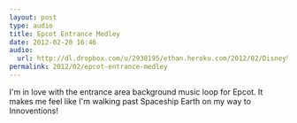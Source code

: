 ```yaml
---
layout: post
type: audio
title: Epcot Entrance Medley
date: 2012-02-20 16:46
audio: 
  url: http://dl.dropbox.com/u/2938195/ethan.heroku.com/2012/02/Disney%20Parks%20-%20Epcot%20Entrance%20Area%20Loop.mp3
permalink: 2012/02/epcot-entrance-medley
---
```


I'm in love with the entrance area background music loop for Epcot. It makes me feel like I'm walking past Spaceship Earth on my way to Innoventions!
